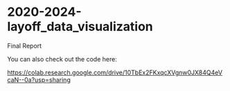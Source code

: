 # 2020-2024-layoff_data_visualization

Final Report

You can also check out the code here:

https://colab.research.google.com/drive/10TbEx2FKxqcXVgnw0JX84Q4eVcaN--0a?usp=sharing